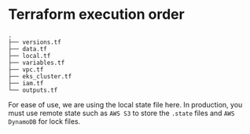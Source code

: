 # Terraform execution order

```
.
├── versions.tf
├── data.tf
├── local.tf
├── variables.tf
├── vpc.tf
├── eks_cluster.tf
├── iam.tf
└── outputs.tf 
```

For ease of use, we are using the local state file here. In production, you 
must use remote state such as `AWS S3` to store the `.state` files and 
`AWS DynamoDB` for lock files.

